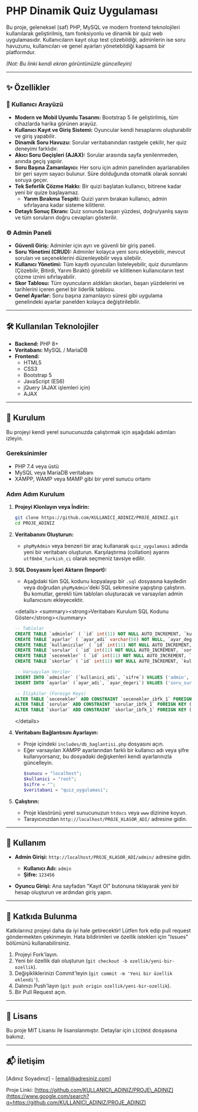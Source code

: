 # PHP Dinamik Quiz Uygulaması

Bu proje, geleneksel (saf) PHP, MySQL ve modern frontend teknolojileri kullanılarak geliştirilmiş, tam fonksiyonlu ve dinamik bir quiz web uygulamasıdır. Kullanıcıların kayıt olup test çözebildiği, adminlerin ise soru havuzunu, kullanıcıları ve genel ayarları yönetebildiği kapsamlı bir platformdur.

 *(Not: Bu linki kendi ekran görüntünüzle güncelleyin)*

-----

## ✨ Özellikler

### 👤 Kullanıcı Arayüzü

  - **Modern ve Mobil Uyumlu Tasarım:** Bootstrap 5 ile geliştirilmiş, tüm cihazlarda harika görünen arayüz.
  - **Kullanıcı Kayıt ve Giriş Sistemi:** Oyuncular kendi hesaplarını oluşturabilir ve giriş yapabilir.
  - **Dinamik Soru Havuzu:** Sorular veritabanından rastgele çekilir, her quiz deneyimi farklıdır.
  - **Akıcı Soru Geçişleri (AJAX):** Sorular arasında sayfa yenilenmeden, anında geçiş yapılır.
  - **Soru Başına Zamanlayıcı:** Her soru için admin panelinden ayarlanabilen bir geri sayım sayacı bulunur. Süre dolduğunda otomatik olarak sonraki soruya geçer.
  - **Tek Seferlik Çözme Hakkı:** Bir quizi başlatan kullanıcı, bitirene kadar yeni bir quize başlayamaz.
      - **Yarım Bırakma Tespiti:** Quizi yarım bırakan kullanıcı, admin sıfırlayana kadar sisteme kilitlenir.
  - **Detaylı Sonuç Ekranı:** Quiz sonunda başarı yüzdesi, doğru/yanlış sayısı ve tüm soruların doğru cevapları gösterilir.

### ⚙️ Admin Paneli

  - **Güvenli Giriş:** Adminler için ayrı ve güvenli bir giriş paneli.
  - **Soru Yönetimi (CRUD):** Adminler kolayca yeni soru ekleyebilir, mevcut soruları ve seçeneklerini düzenleyebilir veya silebilir.
  - **Kullanıcı Yönetimi:** Tüm kayıtlı oyuncuları listeleyebilir, quiz durumlarını (Çözebilir, Bitirdi, Yarım Bıraktı) görebilir ve kilitlenen kullanıcıların test çözme iznini sıfırlayabilir.
  - **Skor Tablosu:** Tüm oyuncuların aldıkları skorları, başarı yüzdelerini ve tarihlerini içeren genel bir liderlik tablosu.
  - **Genel Ayarlar:** Soru başına zamanlayıcı süresi gibi uygulama genelindeki ayarlar panelden kolayca değiştirilebilir.

-----

## 🛠️ Kullanılan Teknolojiler

  * **Backend:** PHP 8+
  * **Veritabanı:** MySQL / MariaDB
  * **Frontend:**
      * HTML5
      * CSS3
      * Bootstrap 5
      * JavaScript (ES6)
      * jQuery (AJAX işlemleri için)
      * AJAX

-----

## 🚀 Kurulum

Bu projeyi kendi yerel sunucunuzda çalıştırmak için aşağıdaki adımları izleyin.

### Gereksinimler

  - PHP 7.4 veya üstü
  - MySQL veya MariaDB veritabanı
  - XAMPP, WAMP veya MAMP gibi bir yerel sunucu ortamı

### Adım Adım Kurulum

1.  **Projeyi Klonlayın veya İndirin:**

    ```bash
    git clone https://github.com/KULLANICI_ADINIZ/PROJE_ADINIZ.git
    cd PROJE_ADINIZ
    ```

2.  **Veritabanını Oluşturun:**

      - `phpMyAdmin` veya benzeri bir araç kullanarak `quiz_uygulamasi` adında yeni bir veritabanı oluşturun. Karşılaştırma (collation) ayarını `utf8mb4_turkish_ci` olarak seçmeniz tavsiye edilir.

3.  **SQL Dosyasını İçeri Aktarın (Import):**

      - Aşağıdaki tüm SQL kodunu kopyalayıp bir `.sql` dosyasına kaydedin veya doğrudan `phpMyAdmin`'deki SQL sekmesine yapıştırıp çalıştırın. Bu komutlar, gerekli tüm tabloları oluşturacak ve varsayılan admin kullanıcısını ekleyecektir.

    \<details\>
    \<summary\>\<strong\>Veritabanı Kurulum SQL Kodunu Göster\</strong\>\</summary\>

    ```sql
    -- Tablolar
    CREATE TABLE `adminler` ( `id` int(11) NOT NULL AUTO_INCREMENT, `kullanici_adi` varchar(50) NOT NULL, `sifre` varchar(255) NOT NULL, PRIMARY KEY (`id`), UNIQUE KEY `kullanici_adi` (`kullanici_adi`) ) ENGINE=InnoDB DEFAULT CHARSET=utf8mb4;
    CREATE TABLE `ayarlar` ( `ayar_adi` varchar(50) NOT NULL, `ayar_degeri` varchar(255) NOT NULL, PRIMARY KEY (`ayar_adi`) ) ENGINE=InnoDB DEFAULT CHARSET=utf8mb4;
    CREATE TABLE `kullanicilar` ( `id` int(11) NOT NULL AUTO_INCREMENT, `kullanici_adi` varchar(50) NOT NULL, `email` varchar(100) NOT NULL, `sifre` varchar(255) NOT NULL, `quiz_cozebilir` tinyint(1) NOT NULL DEFAULT 1, `quiz_durumu` tinyint(1) NOT NULL DEFAULT 0 COMMENT '0: Bosta, 1: Quiz Icinde', `kayit_tarihi` timestamp NOT NULL DEFAULT current_timestamp(), PRIMARY KEY (`id`), UNIQUE KEY `kullanici_adi` (`kullanici_adi`), UNIQUE KEY `email` (`email`) ) ENGINE=InnoDB DEFAULT CHARSET=utf8mb4;
    CREATE TABLE `sorular` ( `id` int(11) NOT NULL AUTO_INCREMENT, `soru_metni` text NOT NULL, `dogru_secenek_id` int(11) DEFAULT NULL, PRIMARY KEY (`id`) ) ENGINE=InnoDB DEFAULT CHARSET=utf8mb4;
    CREATE TABLE `secenekler` ( `id` int(11) NOT NULL AUTO_INCREMENT, `soru_id` int(11) NOT NULL, `secenek_metni` varchar(255) NOT NULL, PRIMARY KEY (`id`), KEY `soru_id` (`soru_id`) ) ENGINE=InnoDB DEFAULT CHARSET=utf8mb4;
    CREATE TABLE `skorlar` ( `id` int(11) NOT NULL AUTO_INCREMENT, `kullanici_id` int(11) NOT NULL, `skor` int(11) NOT NULL, `toplam_soru` int(11) NOT NULL, `tarih` timestamp NOT NULL DEFAULT current_timestamp(), PRIMARY KEY (`id`), KEY `kullanici_id` (`kullanici_id`) ) ENGINE=InnoDB DEFAULT CHARSET=utf8mb4;

    -- Varsayılan Veriler
    INSERT INTO `adminler` (`kullanici_adi`, `sifre`) VALUES ('admin', '$2y$10$9xVf3h0n7k/2s.Y.Q8.eW.RABp7f7g/Pz8.C5.aE2.qE8.b.rU6.q');
    INSERT INTO `ayarlar` (`ayar_adi`, `ayar_degeri`) VALUES ('soru_suresi', '20');

    -- İlişkiler (Foreign Keys)
    ALTER TABLE `secenekler` ADD CONSTRAINT `secenekler_ibfk_1` FOREIGN KEY (`soru_id`) REFERENCES `sorular` (`id`) ON DELETE CASCADE ON UPDATE CASCADE;
    ALTER TABLE `sorular` ADD CONSTRAINT `sorular_ibfk_1` FOREIGN KEY (`dogru_secenek_id`) REFERENCES `secenekler` (`id`) ON DELETE SET NULL ON UPDATE CASCADE;
    ALTER TABLE `skorlar` ADD CONSTRAINT `skorlar_ibfk_1` FOREIGN KEY (`kullanici_id`) REFERENCES `kullanicilar` (`id`) ON DELETE CASCADE;
    ```

    \</details\>

4.  **Veritabanı Bağlantısını Ayarlayın:**

      - Proje içindeki `includes/db_baglantisi.php` dosyasını açın.
      - Eğer varsayılan XAMPP ayarlarından farklı bir kullanıcı adı veya şifre kullanıyorsanız, bu dosyadaki değişkenleri kendi ayarlarınızla güncelleyin.
        ```php
        $sunucu = "localhost";
        $kullanici = "root";
        $sifre = ""; 
        $veritabani = "quiz_uygulamasi";
        ```

5.  **Çalıştırın:**

      - Proje klasörünü yerel sunucunuzun `htdocs` veya `www` dizinine koyun.
      - Tarayıcınızdan `http://localhost/PROJE_KLASOR_ADI/` adresine gidin.

-----

## 🚀 Kullanım

  - **Admin Girişi:** `http://localhost/PROJE_KLASOR_ADI/admin/` adresine gidin.

      - **Kullanıcı Adı:** `admin`
      - **Şifre:** `123456`

  - **Oyuncu Girişi:** Ana sayfadan "Kayıt Ol" butonuna tıklayarak yeni bir hesap oluşturun ve ardından giriş yapın.

-----

## 🤝 Katkıda Bulunma

Katkılarınız projeyi daha da iyi hale getirecektir\! Lütfen fork edip pull request göndermekten çekinmeyin. Hata bildirimleri ve özellik istekleri için "Issues" bölümünü kullanabilirsiniz.

1.  Projeyi Fork'layın.
2.  Yeni bir özellik dalı oluşturun (`git checkout -b ozellik/yeni-bir-ozellik`).
3.  Değişikliklerinizi Commit'leyin (`git commit -m 'Yeni bir özellik eklendi'`).
4.  Dalınızı Push'layın (`git push origin ozellik/yeni-bir-ozellik`).
5.  Bir Pull Request açın.

-----

## 📄 Lisans

Bu proje MIT Lisansı ile lisanslanmıştır. Detaylar için `LICENSE` dosyasına bakınız.

-----

## 📬 İletişim

[Adınız Soyadınız] - [email@adresiniz.com]

Proje Linki: [https://github.com/KULLANICI\_ADINIZ/PROJE\_ADINIZ](https://www.google.com/search?q=https://github.com/KULLANICI_ADINIZ/PROJE_ADINIZ)

